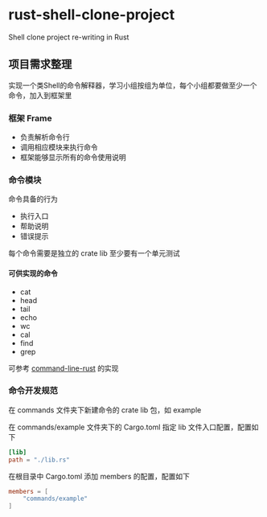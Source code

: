 # rust-shell-clone-project
Shell clone project re-writing in Rust

## 项目需求整理
实现一个类Shell的命令解释器，学习小组按组为单位，每个小组都要做至少一个命令，加入到框架里

### 框架 Frame
* 负责解析命令行
* 调用相应模块来执行命令
* 框架能够显示所有的命令使用说明

### 命令模块
命令具备的行为
* 执行入口
* 帮助说明
* 错误提示

每个命令需要是独立的 crate lib
至少要有一个单元测试

#### 可供实现的命令
* cat
* head
* tail
* echo
* wc
* cal
* find
* grep

可参考 [command-line-rust](https://gitee.com/chyyuu/command-line-rust) 的实现

### 命令开发规范

在 commands 文件夹下新建命令的 crate lib 包，如 example

在 commands/example 文件夹下的 Cargo.toml 指定 lib 文件入口配置，配置如下

```toml
[lib]
path = "./lib.rs"
```

在根目录中 Cargo.toml 添加 members 的配置，配置如下

```toml
members = [
    "commands/example"
]
```